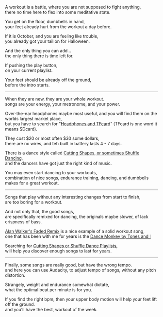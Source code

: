 A workout is a battle, where you are not supposed to fight anything,\
there no time here to flex into some meditative state.

You get on the floor, dumbbells in hand,\
your feet already hurt from the workout a day before.

If it is October, and you are feeling like trouble,\
you already got your tail on for Halloween.

And the only thing you can add...\
the only thing there is time left for.

If pushing the play button,\
on your current playlist.

Your feet should be already off the ground,\
before the intro starts.

---

When they are new, they are your whole workout.\
songs are your energy, your metronome, and your power.

Over-the-ear headphones maybe most useful, and you will find them on the worlds largest market place,\
but you have to search for "[Headphones and TFcard](https://www.amazon.com/s/ref=nb_sb_noss?url=search-alias%3Daps\&field-keywords=Headphones+TFcard)" (TFcard is one word it means SDcard).

They cost $20 or most often $30 some dollars,\
there are no wires, and teh built in battery lasts 4 - 7 days.

There is a dance style called [Cutting Shapes, or sometimes Shuffle Dancing](https://www.youtube.com/results?search_query=cutting+shapes+OR+shuffle+tutorial),\
and the dancers have got just the right kind of music.

You may even start dancing to your workouts,\
combination of nice songs, endurance training, dancing, and dumbbells makes for a great workout.

---

Songs that play without any interesting changes from start to finish,\
are too boring for a workout.

And not only that, the good songs,\
are specifically remixed for dancing, the originals maybe slower, of lack crispness of bass.

[Alan Walker's Faded Remix](https://www.youtube.com/watch?v=1oTUupME0-M) is a nice example of a solid workout song,\
one that has been with me for years is the [Dance Monkey by Tones and I](https://www.youtube.com/watch?v=ZSgVayPHuB8)

Searching for [Cutting Shapes or Shuffle Dance Playlists](https://www.youtube.com/results?search_query=cutting+shapes+OR+shuffle+playlist),\
will help you discover enough songs to last for years.

---

Finally, some songs are really good, but have the wrong tempo.\
and here you can use Audacity, to adjust tempo of songs, without any pitch distortion.

Strangely, weight and endurance somewhat dictate,\
what the optimal beat per minute is for you.

If you find the right bpm, then your upper body motion will help your feet lift off the ground.\
and you'll have the best, workout of the week.
